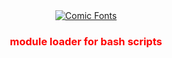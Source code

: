 <div align="center">
	<a href="http://fontmeme.com/comic-fonts/"><img src="http://fontmeme.com/embed.php?text=%23%21%2Fbash%2Frequire&name=Animated.ttf&size=50&style_color=66C90A" alt="Comic Fonts"></a>
	<h3 style="color:red;">module loader for bash scripts</h3>

</div>

